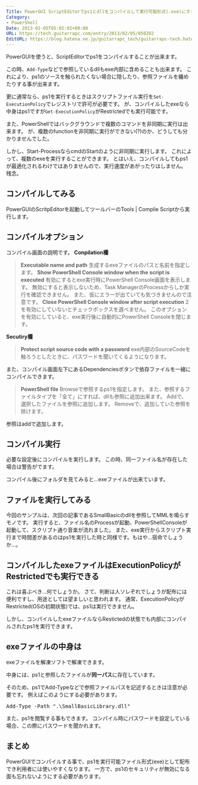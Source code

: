 ```yaml
---
Title: PowerGUI ScriptEditorでps1とdllをコンパイルして実行可能形式(.exe)にする
Category:
- PowerShell
Date: 2013-02-05T05:02:02+09:00
URL: https://tech.guitarrapc.com/entry/2013/02/05/050202
EditURL: https://blog.hatena.ne.jp/guitarrapc_tech/guitarrapc-tech.hatenablog.com/atom/entry/11696248318757675442
---
```


<p>PowerGUIを使うと、ScriptEditorでps1をコンパイルすることが出来ます。</p>
<p>この時、<code>Add-Type</code>などで参照しているdllもexe内部に含めることも出来ます。 これにより、ps1のソースを触られたくない場合に隠したり、参照ファイルを纏めたりする事が出来ます。</p>
<p>更に通常なら、ps1を実行するときはスクリプトファイル実行を<code>Set-ExecutionPolicy</code>でレジストリで許可が必要です。 が、コンパイルしたexeなら中身はps1ですが<code>Get-ExecutionPolicy</code>がRestrictedでも実行可能です。</p>
<p>また、PowerShellではバックグラウンドで複数のコマンドを非同期に実行は出来ます。 が、複数のfunctionを非同期に実行ができない(?)のか、どうしても分かりませんでした。</p>
<p>しかし、Start-ProcessならcmdのStartのように非同期に実行します。 これによって、複数のexeを実行することができます。 とはいえ、コンパイルしてもps1が最適化されるわけではありませんので、実行速度があがったりはしません。 残念。 </p>
<h2>コンパイルしてみる</h2>
<p>PowerGUIのScritpEditorを起動してツールバーのTools | Complie Scriptから実行します。</p>
<h2>コンパイルオプション</h2>
<p>コンパイル画面の説明です。 <strong>Conpilation欄</strong></p>
<blockquote><strong>Executable name and path</strong> 生成するexeファイルのパスと名前を指定します。 <strong>Show PowerShell Console window when the script is executed</strong> 有効にするとexe実行時にPowerShell Console画面を表示します。 無効にすると表示しないため、Task ManagerのProcessからしか実行を確認できません。 また、仮にエラーが出ていても気づきませんので注意です。 <strong>Close PowerShell Console window after script execution</strong> 2を有効にしていないとチェックボックスを選べません。 このオプションを有効にしていると、exe実行後に自動的にPowerShell Consoleを閉じます。</blockquote>
<p><strong>Secutiry欄</strong></p>
<blockquote><strong>Protect script source code with a password</strong> exe内部のSourceCodeを触ろうとしたときに、パスワードを聞いてくるようになります。</blockquote>
<p>また、コンパイル画面左下にあるDependenciesボタンで依存ファイルを一緒にコンパイルできます。</p>
<blockquote><strong>PowerShell file</strong> Browseで参照するps1を指定します。 また、参照するファイルタイプを「全て」にすれば、dllも参照に追加出来ます。 Addで、選択したファイルを参照に追加します。 Removeで、追加していた参照を除けます。</blockquote>
<p>参照はaddで追加します。</p>
<h2>コンパイル実行</h2>
<p>必要な設定後にコンパイルを実行します。 この時、同一ファイル名が存在した場合は警告がでます。</p>
<p>コンパイル後にフォルダを見てみると…exeファイルが出来ています。</p>
<h2>ファイルを実行してみる</h2>
<p>今回のサンプルは、次回の記事であるSmallBasicのdllを参照してMMLを鳴らすモノです。 実行すると、ファイル名のProcessが起動、PowerShellConsoleが起動して、スクリプト通り音楽が流れました。 また、exe実行からスクリプト実行まで時間差があるのはps1を実行した時と同様です。もはや…宿命でしょうか…。</p>
<h2>コンパイルしたexeファイルはExecutionPolicyがRestrictedでも実行できる</h2>
<p>これは喜ぶべき…何でしょうか。 さて、判断は人ソレぞれでしょうが配布には便利ですし、用途としては望ましいと思われます。 通常、ExecutionPolicyがRestricted(OSの初期状態)では、ps1は実行できません。</p>
<p>しかし、コンパイルしたexeファイルならRestictedの状態でも内部にコンパイルされたps1を実行できます。</p>
<h2>exeファイルの中身は</h2>
<p>exeファイルを解凍ソフトで解凍できます。</p>
<p>中身には、ps1と参照したファイルが<strong>同一パス</strong>に存在しています。</p>
<p>そのため、ps1でAdd-Typeなどで参照ファイルパスを記述するときは注意が必要です。 例えばこのようにする必要があります。</p>
<pre class="brush: powershell">Add-Type -Path ".\SmallBasicLibrary.dll"
</pre>
<p>また、ps1を閲覧する事もできます。 コンパイル時にパスワードを設定している場合、この際にパスワードを聞かれます。</p>
<h2>まとめ</h2>
<p>PowerGUIでコンパイルする事で、ps1を実行可能ファイル形式(exe)として配布でき利用者には使いやすくなります。 一方で、ps1のセキュリティが無効になる面も忘れないようにする必要があります。</p>
